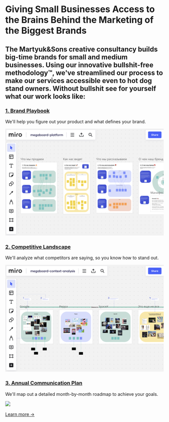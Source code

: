 # Giving Small Businesses Access to the Brains Behind the Marketing of the Biggest Brands

## The Martyuk&Sons creative consultancy builds big-time brands for small and medium businesses. Using our innovative bullshit-free methodology™, we've streamlined our process to make our services accessible even to hot dog stand owners. Without bullshit see for yourself what our work looks like:


### [1. Brand Playbook](https://miro.com/app/board/uXjVKDkDrP8=/?share_link_id=854957872958)
We'll help you figure out your product and what defines your brand.

[![](/../../img/megaboard-1.png)](https://miro.com/app/board/uXjVKDkDrP8=/?share_link_id=854957872958)

### [2. Competitive Landscape](https://miro.com/app/board/uXjVKJdCk5Q=/?share_link_id=723205133163)
We'll analyze what competitors are saying, so you know how to stand out.

[![](/../../img/megaboard-2.png)](https://miro.com/app/board/uXjVKJdCk5Q=/?share_link_id=723205133163)

### [3. Annual Communication Plan](https://miro.com/app/board/uXjVKRiyqsI=/?share_link_id=306221683197)
We'll map out a detailed month-by-month roadmap to achieve your goals.

[![](/../../img/megaboard-3.png)](https://miro.com/app/board/uXjVKRiyqsI=/?share_link_id=306221683197)

[Learn more →](more)